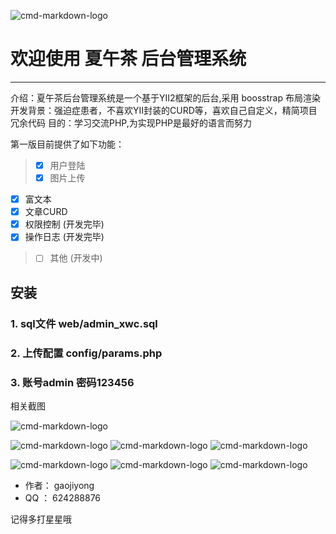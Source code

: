 ![cmd-markdown-logo](https://raw.githubusercontent.com/gaojiyong/admin_xwc/master/app/web/adminx/images/tea.png)
# 欢迎使用 夏午茶 后台管理系统

------

介绍：夏午茶后台管理系统是一个基于YII2框架的后台,采用 boosstrap 布局渲染
开发背景：强迫症患者，不喜欢YII封装的CURD等，喜欢自己自定义，精简项目冗余代码
目的：学习交流PHP,为实现PHP是最好的语言而努力

第一版目前提供了如下功能：

> - [x] 用户登陆
>- [x] 图片上传
- [x] 富文本
- [x] 文章CURD
- [x] 权限控制 (开发完毕)
- [x] 操作日志 (开发完毕)
> - [ ] 其他 (开发中)



## 安装
### 1. sql文件 web/admin_xwc.sql
### 2. 上传配置 config/params.php
### 3. 账号admin 密码123456

相关截图


![cmd-markdown-logo](https://raw.githubusercontent.com/gaojiyong/admin_xwc/master/app/doc/login.jpg)

![cmd-markdown-logo](https://raw.githubusercontent.com/gaojiyong/admin_xwc/master/app/doc/article_list.jpg)
![cmd-markdown-logo](https://raw.githubusercontent.com/gaojiyong/admin_xwc/master/app/doc/article_list2.jpg)
![cmd-markdown-logo](https://raw.githubusercontent.com/gaojiyong/admin_xwc/master/app/doc/article_add.jpg)

![cmd-markdown-logo](https://raw.githubusercontent.com/gaojiyong/admin_xwc/master/app/doc/ulist.jpg)
![cmd-markdown-logo](https://raw.githubusercontent.com/gaojiyong/admin_xwc/master/app/doc/rlist.jpg)
![cmd-markdown-logo](https://raw.githubusercontent.com/gaojiyong/admin_xwc/master/app/doc/resedit.jpg)

 - 作者： gaojiyong
 - QQ ： 624288876

 记得多打星星哦
